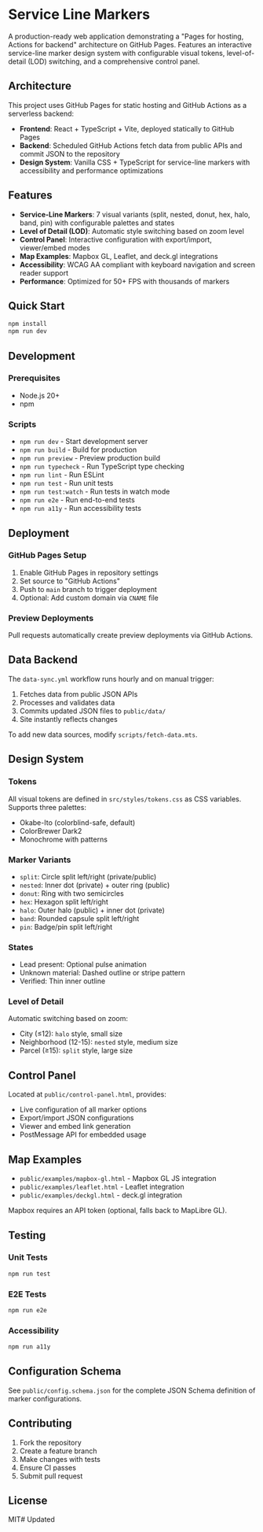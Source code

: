 # Service Line Markers

A production-ready web application demonstrating a "Pages for hosting, Actions for backend" architecture on GitHub Pages. Features an interactive service-line marker design system with configurable visual tokens, level-of-detail (LOD) switching, and a comprehensive control panel.

## Architecture

This project uses GitHub Pages for static hosting and GitHub Actions as a serverless backend:

- **Frontend**: React + TypeScript + Vite, deployed statically to GitHub Pages
- **Backend**: Scheduled GitHub Actions fetch data from public APIs and commit JSON to the repository
- **Design System**: Vanilla CSS + TypeScript for service-line markers with accessibility and performance optimizations

## Features

- **Service-Line Markers**: 7 visual variants (split, nested, donut, hex, halo, band, pin) with configurable palettes and states
- **Level of Detail (LOD)**: Automatic style switching based on zoom level
- **Control Panel**: Interactive configuration with export/import, viewer/embed modes
- **Map Examples**: Mapbox GL, Leaflet, and deck.gl integrations
- **Accessibility**: WCAG AA compliant with keyboard navigation and screen reader support
- **Performance**: Optimized for 50+ FPS with thousands of markers

## Quick Start

```bash
npm install
npm run dev
```

## Development

### Prerequisites

- Node.js 20+
- npm

### Scripts

- `npm run dev` - Start development server
- `npm run build` - Build for production
- `npm run preview` - Preview production build
- `npm run typecheck` - Run TypeScript type checking
- `npm run lint` - Run ESLint
- `npm run test` - Run unit tests
- `npm run test:watch` - Run tests in watch mode
- `npm run e2e` - Run end-to-end tests
- `npm run a11y` - Run accessibility tests

## Deployment

### GitHub Pages Setup

1. Enable GitHub Pages in repository settings
2. Set source to "GitHub Actions"
3. Push to `main` branch to trigger deployment
4. Optional: Add custom domain via `CNAME` file

### Preview Deployments

Pull requests automatically create preview deployments via GitHub Actions.

## Data Backend

The `data-sync.yml` workflow runs hourly and on manual trigger:

1. Fetches data from public JSON APIs
2. Processes and validates data
3. Commits updated JSON files to `public/data/`
4. Site instantly reflects changes

To add new data sources, modify `scripts/fetch-data.mts`.

## Design System

### Tokens

All visual tokens are defined in `src/styles/tokens.css` as CSS variables. Supports three palettes:

- Okabe-Ito (colorblind-safe, default)
- ColorBrewer Dark2
- Monochrome with patterns

### Marker Variants

- `split`: Circle split left/right (private/public)
- `nested`: Inner dot (private) + outer ring (public)
- `donut`: Ring with two semicircles
- `hex`: Hexagon split left/right
- `halo`: Outer halo (public) + inner dot (private)
- `band`: Rounded capsule split left/right
- `pin`: Badge/pin split left/right

### States

- Lead present: Optional pulse animation
- Unknown material: Dashed outline or stripe pattern
- Verified: Thin inner outline

### Level of Detail

Automatic switching based on zoom:

- City (≤12): `halo` style, small size
- Neighborhood (12-15): `nested` style, medium size
- Parcel (≥15): `split` style, large size

## Control Panel

Located at `public/control-panel.html`, provides:

- Live configuration of all marker options
- Export/import JSON configurations
- Viewer and embed link generation
- PostMessage API for embedded usage

## Map Examples

- `public/examples/mapbox-gl.html` - Mapbox GL JS integration
- `public/examples/leaflet.html` - Leaflet integration
- `public/examples/deckgl.html` - deck.gl integration

Mapbox requires an API token (optional, falls back to MapLibre GL).

## Testing

### Unit Tests

```bash
npm run test
```

### E2E Tests

```bash
npm run e2e
```

### Accessibility

```bash
npm run a11y
```

## Configuration Schema

See `public/config.schema.json` for the complete JSON Schema definition of marker configurations.

## Contributing

1. Fork the repository
2. Create a feature branch
3. Make changes with tests
4. Ensure CI passes
5. Submit pull request

## License

MIT# Updated
